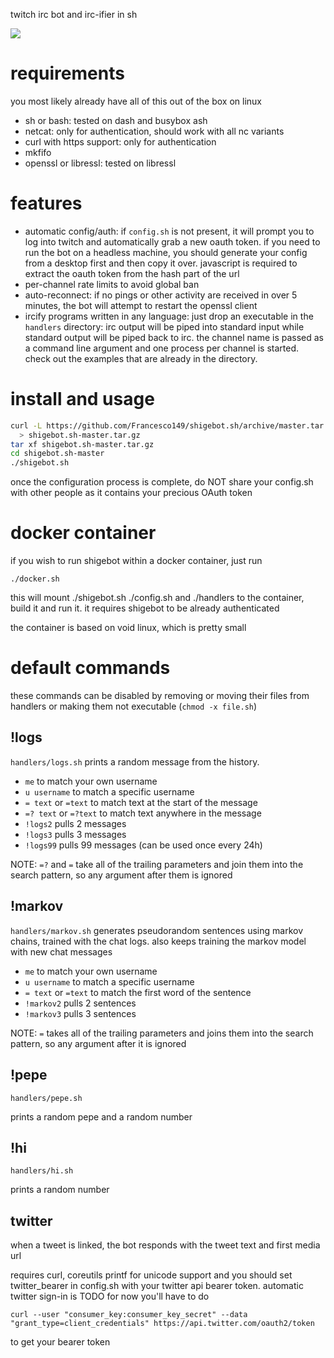 twitch irc bot and irc-ifier in sh

![](https://i.imgur.com/7jWcjia.gif)

# requirements
you most likely already have all of this out of the box on linux
* sh or bash: tested on dash and busybox ash
* netcat: only for authentication, should work with all nc variants
* curl with https support: only for authentication
* mkfifo
* openssl or libressl: tested on libressl

# features
* automatic config/auth: if ```config.sh``` is not present, it will prompt
  you to log into twitch and automatically grab a new oauth token.
  if you need to run the bot on a headless machine, you should
  generate your config from a desktop first and then copy it over.
  javascript is required to extract the oauth token from the hash part
  of the url
* per-channel rate limits to avoid global ban
* auto-reconnect: if no pings or other activity are received in over 5
  minutes, the bot will attempt to restart the openssl client
* ircify programs written in any language: just drop an executable in
  the ```handlers``` directory: irc output will be piped into standard
  input while standard output will be piped back to irc. the channel name
  is passed as a command line argument and one process per channel is
  started. check out the examples that are already in the directory.

# install and usage
```sh
curl -L https://github.com/Francesco149/shigebot.sh/archive/master.tar.gz \
  > shigebot.sh-master.tar.gz
tar xf shigebot.sh-master.tar.gz
cd shigebot.sh-master
./shigebot.sh
```

once the configuration process is complete, do NOT share your config.sh
with other people as it contains your precious OAuth token

# docker container
if you wish to run shigebot within a docker container, just run

```
./docker.sh
```

this will mount ./shigebot.sh ./config.sh and ./handlers to the
container, build it and run it. it requires shigebot to be already
authenticated

the container is based on void linux, which is pretty small

# default commands
these commands can be disabled by removing or moving their files from
handlers or making them not executable (```chmod -x file.sh```)

## !logs
```handlers/logs.sh```
prints a random message from the history.
* ```me``` to match your own username
* ```u username``` to match a specific username
* ```= text``` or ```=text``` to match text at the start of the message
* ```=? text``` or ```=?text``` to match text anywhere in the message
* ```!logs2``` pulls 2 messages
* ```!logs3``` pulls 3 messages
* ```!logs99``` pulls 99 messages (can be used once every 24h)

NOTE: ```=?``` and ```=``` take all of the trailing parameters and
join them into the search pattern, so any argument after them is
ignored

## !markov
```handlers/markov.sh```
generates pseudorandom sentences using markov chains, trained with the
chat logs. also keeps training the markov model with new chat messages
* ```me``` to match your own username
* ```u username``` to match a specific username
* ```= text``` or ```=text``` to match the first word of the sentence
* ```!markov2``` pulls 2 sentences
* ```!markov3``` pulls 3 sentences

NOTE: ```=``` takes all of the trailing parameters and joins them into the
search pattern, so any argument after it is ignored

## !pepe
```handlers/pepe.sh```

prints a random pepe and a random number

## !hi
```handlers/hi.sh```

prints a random number

## twitter
when a tweet is linked, the bot responds with the tweet text and
first media url

requires curl, coreutils printf for unicode support and you should
set twitter_bearer in config.sh with your twitter api bearer
token. automatic twitter sign-in is TODO for now you'll have to do

```
curl --user "consumer_key:consumer_key_secret" --data "grant_type=client_credentials" https://api.twitter.com/oauth2/token
```

to get your bearer token

